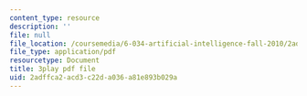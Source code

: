 ```yaml
---
content_type: resource
description: ''
file: null
file_location: /coursemedia/6-034-artificial-intelligence-fall-2010/2adffca2acd3c22da036a81e893b029a_VrMHA3yX_QI.pdf
file_type: application/pdf
resourcetype: Document
title: 3play pdf file
uid: 2adffca2-acd3-c22d-a036-a81e893b029a
---
```

